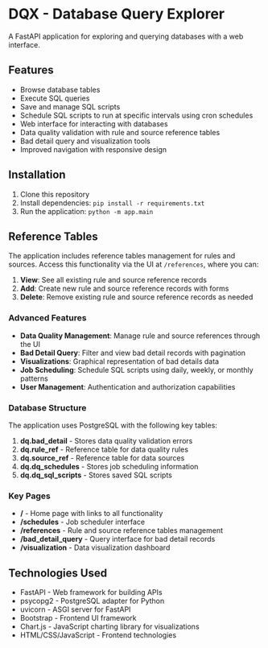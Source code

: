 # DQX - Database Query Explorer

A FastAPI application for exploring and querying databases with a web interface.

## Features

- Browse database tables
- Execute SQL queries
- Save and manage SQL scripts
- Schedule SQL scripts to run at specific intervals using cron schedules
- Web interface for interacting with databases
- Data quality validation with rule and source reference tables
- Bad detail query and visualization tools
- Improved navigation with responsive design

## Installation

1. Clone this repository
2. Install dependencies: `pip install -r requirements.txt`
3. Run the application: `python -m app.main`

## Reference Tables

The application includes reference tables management for rules and sources. Access this functionality via the UI at `/references`, where you can:

1. **View**: See all existing rule and source reference records
2. **Add**: Create new rule and source reference records with forms
3. **Delete**: Remove existing rule and source reference records as needed

### Advanced Features

- **Data Quality Management**: Manage rule and source references through the UI
- **Bad Detail Query**: Filter and view bad detail records with pagination
- **Visualizations**: Graphical representation of bad details data
- **Job Scheduling**: Schedule SQL scripts using daily, weekly, or monthly patterns
- **User Management**: Authentication and authorization capabilities

### Database Structure

The application uses PostgreSQL with the following key tables:

1. **dq.bad_detail** - Stores data quality validation errors
2. **dq.rule_ref** - Reference table for data quality rules
3. **dq.source_ref** - Reference table for data sources
4. **dq.dq_schedules** - Stores job scheduling information
5. **dq.dq_sql_scripts** - Stores saved SQL scripts

### Key Pages

- **/** - Home page with links to all functionality
- **/schedules** - Job scheduler interface
- **/references** - Rule and source reference tables management
- **/bad_detail_query** - Query interface for bad detail records
- **/visualization** - Data visualization dashboard

## Technologies Used

- FastAPI - Web framework for building APIs
- psycopg2 - PostgreSQL adapter for Python
- uvicorn - ASGI server for FastAPI
- Bootstrap - Frontend UI framework
- Chart.js - JavaScript charting library for visualizations
- HTML/CSS/JavaScript - Frontend technologies
